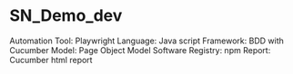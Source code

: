 # SN_Demo_dev
Automation Tool: Playwright  Language: Java script  Framework: BDD with Cucumber  Model: Page Object Model  Software Registry: npm  Report: Cucumber html report
